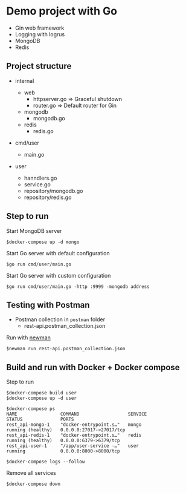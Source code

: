 # Demo project with Go
* Gin web framework
* Logging with logrus
* MongoDB
* Redis

## Project structure
* internal
  * web
    * httpserver.go => Graceful shutdown
    * router.go  => Default router for Gin
  * mongodb
	* mongodb.go
  * redis
	* redis.go

* cmd/user
  * main.go

* user
  * hanndlers.go
  * service.go
  * repository/mongodb.go
  * repository/redis.go

## Step to run

Start MongoDB server
```
$docker-compose up -d mongo
```

Start Go server with default configuration
```
$go run cmd/user/main.go
```

Start Go server with custom configuration
```
$go run cmd/user/main.go -http :9999 -mongodb address
```

## Testing with Postman
* Postman collection in `postman` folder
  * rest-api.postman_collection.json

Run with [newman](https://www.npmjs.com/package/newman)
```
$newman run rest-api.postman_collection.json
```

## Build and run with Docker + Docker compose

Step to run
```
$docker-compose build user
$docker-compose up -d user

$docker-compose ps
NAME                COMMAND                  SERVICE             STATUS              PORTS
rest_api-mongo-1    "docker-entrypoint.s…"   mongo               running (healthy)   0.0.0.0:27017->27017/tcp
rest_api-redis-1    "docker-entrypoint.s…"   redis               running (healthy)   0.0.0.0:6379->6379/tcp
rest_api-user-1     "/app/user-service -…"   user                running             0.0.0.0:8000->8000/tcp

$docker-compose logs --follow
```

Remove all services
```
$docker-compose down
```


